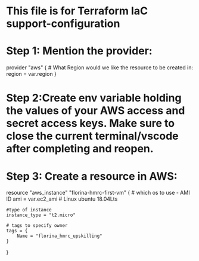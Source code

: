 # This file is for Terraform IaC support-configuration

# Step 1: Mention the provider:
provider "aws" {
    # What Region would we like the resource to be created in:
    region = var.region
}

# Step 2:Create env variable holding the values of your AWS access and secret access keys. Make sure to close the current terminal/vscode after completing and reopen.

# Step 3: Create a resource in AWS:
resource "aws_instance" "florina-hmrc-first-vm" {
    # which os to use - AMI ID
    ami = var.ec2_ami
    # Linux ubuntu 18.04Lts

    #type of instance
    instance_type = "t2.micro"

    # tags to specify owner
    tags = {
        Name = "florina_hmrc_upskilling"
    }
}



